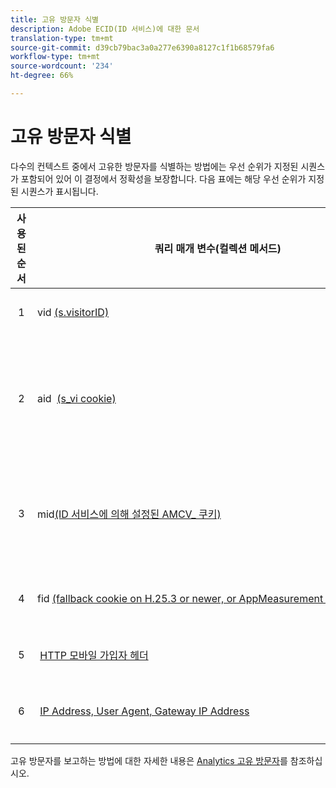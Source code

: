 ```yaml
---
title: 고유 방문자 식별
description: Adobe ECID(ID 서비스)에 대한 문서
translation-type: tm+mt
source-git-commit: d39cb79bac3a0a277e6390a8127c1f1b68579fa6
workflow-type: tm+mt
source-wordcount: '234'
ht-degree: 66%

---
```



# 고유 방문자 식별

다수의 컨텍스트 중에서 고유한 방문자를 식별하는 방법에는 우선 순위가 지정된 시퀀스가 포함되어 있어 이 결정에서 정확성을 보장합니다. 다음 표에는 해당 우선 순위가 지정된 시퀀스가 표시됩니다.

| 사용된 순서 | 쿼리 매개 변수(컬렉션 메서드) | post_visid_type 열 값 | 제공 시기 |
|---|---|---|---|
|  1  | vid [(s.visitorID)](https://docs.adobe.com/content/help/ko-KR/analytics/technotes/visitor-identification.html)  | 0  | `s.visitorID` 가 설정되어 있습니다. |
|  2  | aid  [(s_vi cookie)](https://docs.adobe.com/content/help/ko-KR/analytics/technotes/visitor-identification.html)  | 3  | 방문자 ID 서비스를 배포하기 전 방문자에게 이미 s_vi 쿠키가 있었거나 방문자 ID [유예 기간](https://docs.adobe.com/content/help/ko-KR/id-service/using/reference/analytics-reference/grace-period.html)을 구성했습니다.  |
|  3  | mid[(ID 서비스에 의해 설정된 AMCV_ 쿠키)](https://docs.adobe.com/content/help/ko-KR/id-service/using/home.html)  |  5  |  방문자의 브라우저가 쿠키를 승인하고(퍼스트 파티)[!UICONTROL ID 서비스가]배포됩니다.  |
|  4  | fid [(fallback cookie on H.25.3 or newer, or AppMeasurement for JavaScript)](https://docs.adobe.com/content/help/ko-KR/analytics/technotes/visitor-identification.html)  |  4  |  방문자의 브라우저가 쿠키를 승인합니다(퍼스트 파티).  |
|  5  |  [HTTP 모바일 가입자 헤더](https://docs.adobe.com/content/help/ko-KR/analytics/technotes/visitor-identification.html)  |  2  |  장치는 모바일 장치로 인식됩니다.  |
|  6  |  [IP Address, User Agent, Gateway IP Address](https://docs.adobe.com/content/help/ko-KR/analytics/technotes/visitor-identification.html)  |  1  |  방문자의 브라우저가 쿠키를 허용하지 않습니다. |

고유 방문자를 보고하는 방법에 대한 자세한 내용은 [Analytics 고유 방문자](https://docs.adobe.com/content/help/ko-KR/analytics/components/variables/dimensions-reports/reports-unique-visitors-v15-dsc.html)를 참조하십시오.
